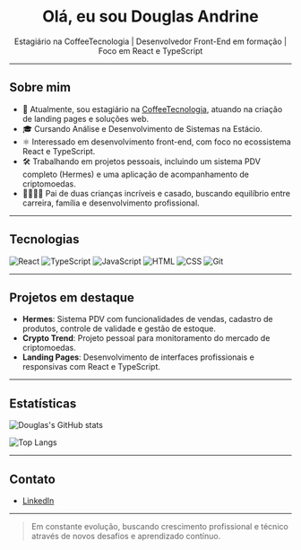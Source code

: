 <h1 align="center">Olá, eu sou Douglas Andrine</h1>

<p align="center">
  Estagiário na CoffeeTecnologia | Desenvolvedor Front-End em formação | Foco em React e TypeScript
</p>

---

## Sobre mim

- 💼 Atualmente, sou estagiário na [CoffeeTecnologia](https://github.com/CoffeeTecnologia), atuando na criação de landing pages e soluções web.
- 🎓 Cursando Análise e Desenvolvimento de Sistemas na Estácio.
- ⚛️ Interessado em desenvolvimento front-end, com foco no ecossistema React e TypeScript.
- 🛠️ Trabalhando em projetos pessoais, incluindo um sistema PDV completo (Hermes) e uma aplicação de acompanhamento de criptomoedas.
- 👨‍👩‍👧‍👦 Pai de duas crianças incríveis e casado, buscando equilíbrio entre carreira, família e desenvolvimento profissional.

---

## Tecnologias

![React](https://img.shields.io/badge/-React-61DAFB?style=flat&logo=react&logoColor=white)
![TypeScript](https://img.shields.io/badge/-TypeScript-3178C6?style=flat&logo=typescript&logoColor=white)
![JavaScript](https://img.shields.io/badge/-JavaScript-F7DF1E?style=flat&logo=javascript&logoColor=black)
![HTML](https://img.shields.io/badge/-HTML5-E34F26?style=flat&logo=html5&logoColor=white)
![CSS](https://img.shields.io/badge/-CSS3-1572B6?style=flat&logo=css3&logoColor=white)
![Git](https://img.shields.io/badge/-Git-F05032?style=flat&logo=git&logoColor=white)

---

## Projetos em destaque

- **Hermes**: Sistema PDV com funcionalidades de vendas, cadastro de produtos, controle de validade e gestão de estoque.
- **Crypto Trend**: Projeto pessoal para monitoramento do mercado de criptomoedas.
- **Landing Pages**: Desenvolvimento de interfaces profissionais e responsivas com React e TypeScript.

---

## Estatísticas

![Douglas's GitHub stats](https://github-readme-stats.vercel.app/api?username=SEU-USUARIO&show_icons=true&theme=default)

![Top Langs](https://github-readme-stats.vercel.app/api/top-langs/?username=SEU-USUARIO&layout=compact&theme=default)

---

## Contato

- [LinkedIn](https://www.linkedin.com/in/douglas-duarte-99a9ab331/)


---

> Em constante evolução, buscando crescimento profissional e técnico através de novos desafios e aprendizado contínuo.

